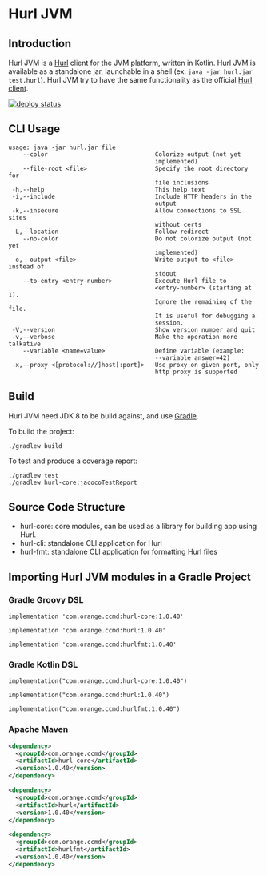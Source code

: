 # Hurl JVM

## Introduction

Hurl JVM is a [Hurl](https://hurl.dev) client for the JVM platform, written in Kotlin. 
Hurl JVM is available as a standalone jar, launchable in a shell (ex: `java -jar hurl.jar test.hurl`).
Hurl JVM try to have the same functionality as the official [Hurl client](https://github.com/Orange-OpenSource/hurl).

[![deploy status](https://travis-ci.org/Orange-OpenSource/hurl-jvm.svg?branch=master)](https://travis-ci.org/Orange-OpenSource/hurl-jvm/)


## CLI Usage

```
usage: java -jar hurl.jar file
    --color                              Colorize output (not yet
                                         implemented)
    --file-root <file>                   Specify the root directory for
                                         file inclusions
 -h,--help                               This help text
 -i,--include                            Include HTTP headers in the
                                         output
 -k,--insecure                           Allow connections to SSL sites
                                         without certs
 -L,--location                           Follow redirect
    --no-color                           Do not colorize output (not yet
                                         implemented)
 -o,--output <file>                      Write output to <file> instead of
                                         stdout
    --to-entry <entry-number>            Execute Hurl file to
                                         <entry-number> (starting at 1).
                                         Ignore the remaining of the file.
                                         It is useful for debugging a
                                         session.
 -V,--version                            Show version number and quit
 -v,--verbose                            Make the operation more talkative
    --variable <name=value>              Define variable (example:
                                         --variable answer=42)
 -x,--proxy <[protocol://]host[:port]>   Use proxy on given port, only
                                         http proxy is supported
```

## Build

Hurl JVM need JDK 8 to be build against, and use [Gradle](https://gradle.org).

To build the project:

```
./gradlew build
```

To test and produce a coverage report:

```
./gradlew test
./gradlew hurl-core:jacocoTestReport
```


## Source Code Structure

- hurl-core: core modules, can be used as a library for building app using Hurl.
- hurl-cli: standalone CLI application for Hurl
- hurl-fmt: standalone CLI application for formatting Hurl files 

## Importing Hurl JVM modules in a Gradle Project  

### Gradle Groovy DSL

```
implementation 'com.orange.ccmd:hurl-core:1.0.40'
```

```
implementation 'com.orange.ccmd:hurl:1.0.40'
```

```
implementation 'com.orange.ccmd:hurlfmt:1.0.40'
```

### Gradle Kotlin DSL

```
implementation("com.orange.ccmd:hurl-core:1.0.40")
```

```
implementation("com.orange.ccmd:hurl:1.0.40")
```

```
implementation("com.orange.ccmd:hurlfmt:1.0.40")
```

### Apache Maven

```xml
<dependency>
  <groupId>com.orange.ccmd</groupId>
  <artifactId>hurl-core</artifactId>
  <version>1.0.40</version>
</dependency>
```

```xml
<dependency>
  <groupId>com.orange.ccmd</groupId>
  <artifactId>hurl</artifactId>
  <version>1.0.40</version>
</dependency>
```

```xml
<dependency>
  <groupId>com.orange.ccmd</groupId>
  <artifactId>hurlfmt</artifactId>
  <version>1.0.40</version>
</dependency>
```
